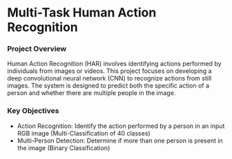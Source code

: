# Multi-Task Human Action Recognition

### Project Overview

Human Action Recognition (HAR) involves identifying actions performed by individuals from images or videos. This project focuses on developing a deep convolutional neural network (CNN) to recognize actions from still images. The system is designed to predict both the specific action of a person and whether there are multiple people in the image.


### Key Objectives

- Action Recognition: Identify the action performed by a person in an input RGB image (Multi-Classification of 40 classes)
- Multi-Person Detection: Determine if more than one person is present in the image (Binary Classification)
